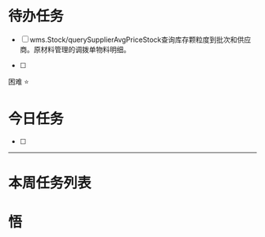 # 待办任务
- [ ] wms.Stock/querySupplierAvgPriceStock查询库存颗粒度到批次和供应商。原材料管理的调拨单物料明细。

- [ ] 

困难
⭐

# 今日任务
- [ ] 




------
# 本周任务列表



# 悟